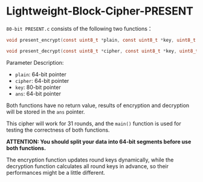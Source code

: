 # Lightweight-Block-Cipher-PRESENT

`80-bit PRESENT.c` consists of the following two functions：

```c
void present_encrypt(const uint8_t *plain, const uint8_t *key, uint8_t *ans);

void present_decrypt(const uint8_t *cipher, const uint8_t *key, uint8_t *ans);
```

Parameter Description:

* `plain`: 64-bit pointer
* `cipher`: 64-bit pointer
* `key`: 80-bit pointer
* `ans`: 64-bit pointer

Both functions have no return value, results of encryption and decryption will be stored in the `ans` pointer.

This cipher will work for 31 rounds, and the `main()` function is used for testing the correctness of both functions.

**ATTENTION: You should split your data into 64-bit segments before use both functions.**

The encryption function updates round keys dynamically, while the decryption function calculates all round keys in advance, so their performances might be a little different.
